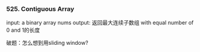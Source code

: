### 525. Contiguous Array

input:  a binary array nums
output: 返回最大连续子数组 with equal number of 0 and 1的长度

破题：怎么想到用sliding window?


